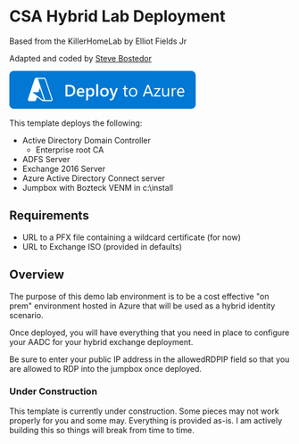 # CSA Hybrid Lab Deployment
Based from the KillerHomeLab by Elliot Fields Jr

Adapted and coded by [Steve Bostedor](mailto://steve.bostedor@microsoft.com)

[![Deploy To Azure](https://raw.githubusercontent.com/Azure/azure-quickstart-templates/master/1-CONTRIBUTION-GUIDE/images/deploytoazure.svg?sanitize=true)](https://portal.azure.com/#create/Microsoft.Template/uri/https%3a%2f%2fraw.githubusercontent.com%2fbossteve%2flab2%2fmain%2fazuredeploy.json)

This template deploys the following:

* Active Directory Domain Controller
  - Enterprise root CA
* ADFS Server
* Exchange 2016 Server
* Azure Active Directory Connect server
* Jumpbox with Bozteck VENM in c:\install

## Requirements
* URL to a PFX file containing a wildcard certificate (for now)
* URL to Exchange ISO (provided in defaults)

## Overview
The purpose of this demo lab environment is to be a cost effective "on prem" environment hosted in Azure that will be used as a hybrid identity scenario.  

Once deployed, you will have everything that you need in place to configure your AADC for your hybrid exchange deployment.  

Be sure to enter your public IP address in the allowedRDPIP field so that you are allowed to RDP into the jumpbox once deployed.

### Under Construction
This template is currently under construction.  Some pieces may not work properly for you and some may.  Everything is provided as-is.  I am actively building this so things will break from time to time.


